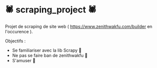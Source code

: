 # 🕷️ scraping_project 🕷️

Projet de scraping de site web ( https://www.zenithwakfu.com/builder en l'occurence ).

Objectifs :

- Se familiariser avec la lib Scrapy 👷
- Ne pas se faire ban de zenithwakfu 🛑
- S'amuser 🎉
